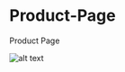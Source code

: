 # Product-Page
Product Page


![alt text](https://res.cloudinary.com/dkp2goy1i/image/upload/v1635601757/companyproductpage_fmfqbh.jpg)
